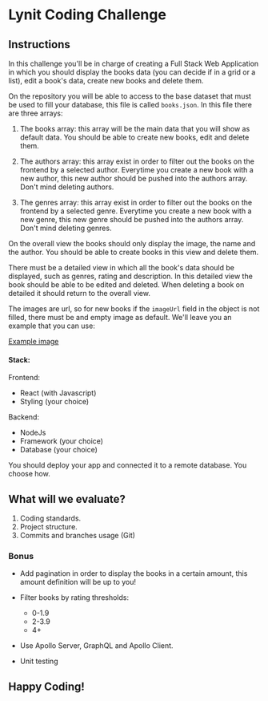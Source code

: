# Lynit Coding Challenge



## Instructions

In this challenge you'll be in charge of creating a Full Stack Web Application in which you should display the books data (you can decide if in a grid or a list), edit a book's data, create new books and delete them.

On the repository you will be able to access to the base dataset that must be used to fill your database, this file is called `books.json`. In this file there are three arrays:
1. The books array: this array will be the main data that you will show as default data. You should be able to create new books, edit and delete them.

2. The authors array: this array exist in order to filter out the books on the frontend by a selected author. Everytime you create a new book with a new author, this new author should be pushed into the authors array. Don't mind deleting authors.

3. The genres array:  this array exist in order to filter out the books on the frontend by a selected genre. Everytime you create a new book with a new genre, this new genre should be pushed into the authors array. Don't mind deleting genres.

On the overall view the books should only display the image, the name and the author. You should be able to create books in this view and delete them.

There must be a detailed view in which all the book's data should be displayed, such as genres, rating and description. In this detailed view the book should be able to be edited and deleted. When deleting a book on detailed it should return to the overall view.

The images are url, so for new books if the `imageUrl` field in the object is not filled, there must be and empty image as default. We'll leave you an example that you can use: 

[Example image](https://st4.depositphotos.com/14953852/24787/v/600/depositphotos_247872612-stock-illustration-no-image-available-icon-vector.jpg)

#### Stack:
Frontend:
- React (with Javascript)
- Styling (your choice)

Backend:
- NodeJs
- Framework (your choice)
- Database (your choice)

You should deploy your app and connected it to a remote database. You choose how.

## What will we evaluate?

1. Coding standards.
2. Project structure.
3. Commits and branches usage (Git)

### Bonus
- Add pagination in order to display the books in a certain amount, this amount definition will be up to you!
- Filter books by rating thresholds:
  - 0-1.9 
  - 2-3.9 
  - 4+

- Use Apollo Server, GraphQL and Apollo Client.
- Unit testing 

## Happy Coding!